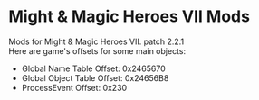 # Might &amp; Magic Heroes VII Mods
Mods for Might &amp; Magic Heroes VII. patch 2.2.1
<br>
Here are game's offsets for some main objects:
* Global Name Table Offset: 0x2465670
* Global Object Table Offset: 0x24656B8
* ProcessEvent Offset: 0x230
